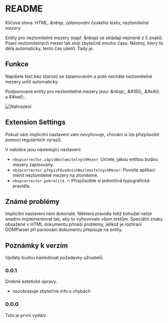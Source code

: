 # README

Klíčová slova: *HTML*, *\&nbsp*, *zalamování českého textu*, *nezlomitelné mezery*

Entity pro nezlomitelné mezery (např. \&nbsp) se skládají nejméně z 5 znaků. Psaní nezlomitelných mezer tak stojí zbytečně mnoho času. Nástroj, který to dělá automaticky, tento čas ušetří. Tady je.

## Funkce

Napíšete text bez starostí se zalamováním a poté necháte nezlomitelné mezery určit automaticky.

Podporované entity pro nezlomitelné mezery jsou: *\&nbsp;*, *\&#160;*, *\&#xA0;* a *\&#xa0;*.

![Nahrazení](https://github.com/username/Nbsp-Corrector/nbsp_showcase.gif)

## Extension Settings

Pokud vám implicitní nastavení vám nevyhovuje, chování si lze přizpůsobit pomocí regulárních výrazů.

V nabídce jsou následující nastavení:

* `nbspcorrector.zápisNezlomitelnýchMezer`: Určete, jakou entitou budou mezery zapisovány.
* `nbspcorrector.přepisPůvodníchNezlomitelnýchMezer`: Povolte aplikaci měnit nezlomitelné mezery na zlomitelné.
* `nbspcorrector.pokročilé.*`: Přizpůsobte si jednotlivá typografická pravidla.

## Známé problémy

Implicitní nastavení není dokonalé. Některá pravidla totiž bohužel nelze snadno implementovat tak, aby to vyhovovalo všem textům.
Speciální znaky obsažené v HTML dokumentu přináší problémy, jelikož je rozhraní DOMParser při parsování dokumentu přepisuje na entity.

## Poznámky k verzím

Updaty budou následovat požadavky uživatelů.

### 0.0.1

Drobné estetické úpravy.

- nezobrazuje zbytečné info o chybách

### 0.0.0

Toto je první vydání.